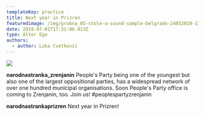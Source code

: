 ```yaml
---
templateKey: practice
title: Next year in Prizren
featuredimage: /img/probna_05-stole-a-sound-sample-belgrade-24052019-1137.jpg
date: 2019-07-01T17:31:06.013Z
type: Alter Ego​
authors:
  - author: Luka Cvetković
---
```

![](/img/dogodineuprizrenu-.jpg)

**narodnastranka_zrenjanin** People's Party being one of the youngest but also one of the largest oppositional parties, has a widespread network of over one hundred municipal organisations. Soon People's Party office is coming to Zrenjanin, too. Join us! #peoplespartyzrenjanin  

**narodnastrankaprizren** Next year in Prizren!
